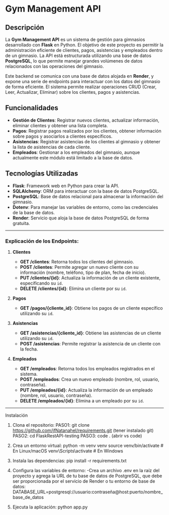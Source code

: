 # Gym Management API

## Descripción

La **Gym Management API** es un sistema de gestión para gimnasios desarrollado con **Flask** en Python. El objetivo de este proyecto es permitir la administración eficiente de clientes, pagos, asistencias y empleados dentro de un gimnasio. La API está estructurada utilizando una base de datos **PostgreSQL**, lo que permite manejar grandes volúmenes de datos relacionados con las operaciones del gimnasio.

Este backend se comunica con una base de datos alojada en **Render**, y expone una serie de endpoints para interactuar con los datos del gimnasio de forma eficiente. El sistema permite realizar operaciones CRUD (Crear, Leer, Actualizar, Eliminar) sobre los clientes, pagos y asistencias.

## Funcionalidades

- **Gestión de Clientes**: Registrar nuevos clientes, actualizar información, eliminar clientes y obtener una lista completa.
- **Pagos**: Registrar pagos realizados por los clientes, obtener información sobre pagos y asociarlos a clientes específicos.
- **Asistencias**: Registrar asistencias de los clientes al gimnasio y obtener la lista de asistencias de cada cliente.
- **Empleados**: Gestionar a los empleados del gimnasio, aunque actualmente este módulo está limitado a la base de datos.

## Tecnologías Utilizadas

- **Flask**: Framework web en Python para crear la API.
- **SQLAlchemy**: ORM para interactuar con la base de datos PostgreSQL.
- **PostgreSQL**: Base de datos relacional para almacenar la información del gimnasio.
- **Dotenv**: Para manejar las variables de entorno, como las credenciales de la base de datos.
- **Render**: Servicio que aloja la base de datos PostgreSQL de forma gratuita.


---

### Explicación de los Endpoints:

1. **Clientes**
   - **GET /clientes**: Retorna todos los clientes del gimnasio.
   - **POST /clientes**: Permite agregar un nuevo cliente con su información (nombre, teléfono, tipo de plan, fecha de inicio).
   - **PUT /clientes/{id}**: Actualiza la información de un cliente existente, especificando su `id`.
   - **DELETE /clientes/{id}**: Elimina un cliente por su `id`.

2. **Pagos**
   - **GET /pagos/{cliente_id}**: Obtiene los pagos de un cliente específico utilizando su `id`.

3. **Asistencias**
   - **GET /asistencias/{cliente_id}**: Obtiene las asistencias de un cliente utilizando su `id`.
   - **POST /asistencias**: Permite registrar la asistencia de un cliente con la fecha.

4. **Empleados**
   - **GET /empleados**: Retorna todos los empleados registrados en el sistema.
   - **POST /empleados**: Crea un nuevo empleado (nombre, rol, usuario, contraseña).
   - **PUT /empleados/{id}**: Actualiza la información de un empleado (nombre, rol, usuario, contraseña).
   - **DELETE /empleados/{id}**: Elimina a un empleado por su `id`.

---

Instalación
1. Clona el repositorio:
   PASO1: git clone https://github.com/jfNatanahel/requirements.git (tener instalado git)
   PASO2: cd FlaskRestAPI-testing
   PASO3: code . (abrir vs code)

3. Crea un entorno virtual:
python -m venv venv
source venv/bin/activate  # En Linux/macOS
venv\Scripts\activate  # En Windows

4. Instala las dependencias:
pip install -r requirements.txt

5. Configura las variables de entorno:
-Crea un archivo .env en la raíz del proyecto y agrega la URL de tu base de datos de PostgreSQL, que debe ser proporcionada por el servicio de Render o tu entorno de base de datos:
DATABASE_URL=postgresql://usuario:contraseña@host:puerto/nombre_base_de_datos

6. Ejecuta la aplicación:
python app.py

